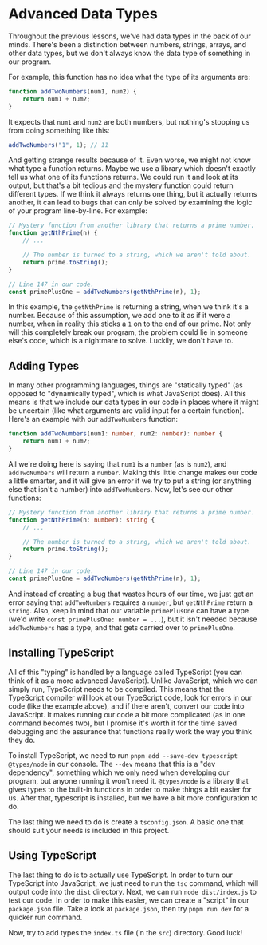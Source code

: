 # Advanced Data Types

Throughout the previous lessons, we've had data types in the back of our minds. There's been a distinction between numbers, strings, arrays, and other data types, but we don't always know the data type of something in our program.

For example, this function has no idea what the type of its arguments are:
```js
function addTwoNumbers(num1, num2) {
    return num1 + num2;
}
```

It expects that `num1` and `num2` are both numbers, but nothing's stopping us from doing something like this:
```js
addTwoNumbers("1", 1); // 11
```
And getting strange results because of it. Even worse, we might not know what type a function returns. Maybe we use a library which doesn't exactly tell us what one of its functions returns. We could run it and look at its output, but that's a bit tedious and the mystery function could return different types. If we think it always returns one thing, but it actually returns another, it can lead to bugs that can only be solved by examining the logic of your program line-by-line. For example:
```js
// Mystery function from another library that returns a prime number.
function getNthPrime(n) {
    // ...

    // The number is turned to a string, which we aren't told about.
    return prime.toString();
}
```
```js
// Line 147 in our code.
const primePlusOne = addTwoNumbers(getNthPrime(n), 1);
```

In this example, the `getNthPrime` is returning a string, when we think it's a number. Because of this assumption, we add one to it as if it were a number, when in reality this sticks a `1` on to the end of our prime. Not only will this completely break our program, the problem could lie in someone else's code, which is a nightmare to solve. Luckily, we don't have to.

## Adding Types

In many other programming languages, things are "statically typed" (as opposed to "dynamically typed", which is what JavaScript does). All this means is that we include our data types in our code in places where it might be uncertain (like what arguments are valid input for a certain function). Here's an example with our `addTwoNumbers` function:
```ts
function addTwoNumbers(num1: number, num2: number): number {
    return num1 + num2;
}
```

All we're doing here is saying that `num1` is a `number` (as is `num2`), and `addTwoNumbers` will return a `number`. Making this little change makes our code a little smarter, and it will give an error if we try to put a string (or anything else that isn't a number) into `addTwoNumbers`. Now, let's see our other functions:
```ts
// Mystery function from another library that returns a prime number.
function getNthPrime(n: number): string {
    // ...

    // The number is turned to a string, which we aren't told about.
    return prime.toString();
}
```
```ts
// Line 147 in our code.
const primePlusOne = addTwoNumbers(getNthPrime(n), 1);
```

And instead of creating a bug that wastes hours of our time, we just get an error saying that `addTwoNumbers` requires a `number`, but `getNthPrime` return a `string`. Also, keep in mind that our variable `primePlusOne` can have a type (we'd write `const primePlusOne: number = ...`), but it isn't needed because `addTwoNumbers` has a type, and that gets carried over to `primePlusOne`.

## Installing TypeScript

All of this "typing" is handled by a language called TypeScript (you can think of it as a more advanced JavaScript). Unlike JavaScript, which we can simply run, TypeScript needs to be compiled. This means that the TypeScript compiler will look at our TypeScript code, look for errors in our code (like the example above), and if there aren't, convert our code into JavaScript. It makes running our code a bit more complicated (as in one command becomes two), but I promise it's worth it for the time saved debugging and the assurance that functions really work the way you think they do.

To install TypeScript, we need to run `pnpm add --save-dev typescript @types/node` in our console. The `--dev` means that this is a "dev dependency", something which we only need when developing our program, but anyone running it won't need it. `@types/node` is a library that gives types to the built-in functions in order to make things a bit easier for us. After that, typescript is installed, but we have a bit more configuration to do.

The last thing we need to do is create a `tsconfig.json`. A basic one that should suit your needs is included in this project.

## Using TypeScript

The last thing to do is to actually use TypeScript. In order to turn our TypeScript into JavaScript, we just need to run the `tsc` command, which will output code into the `dist` directory. Next, we can run `node dist/index.js` to test our code. In order to make this easier, we can create a "script" in our `package.json` file. Take a look at `package.json`, then try `pnpm run dev` for a quicker run command.

Now, try to add types the `index.ts` file (in the `src`) directory. Good luck!